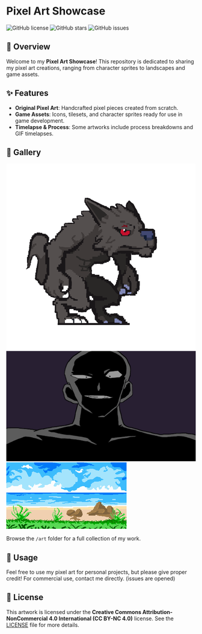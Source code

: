 # Pixel Art Showcase

![GitHub license](https://img.shields.io/github/license/yourusername/your-repo)
![GitHub stars](https://img.shields.io/github/stars/yourusername/your-repo)
![GitHub issues](https://img.shields.io/github/issues/yourusername/your-repo)

## 🎨 Overview
Welcome to my **Pixel Art Showcase**! This repository is dedicated to sharing my pixel art creations, ranging from character sprites to landscapes and game assets.

## ✨ Features
- **Original Pixel Art**: Handcrafted pixel pieces created from scratch.
- **Game Assets**: Icons, tilesets, and character sprites ready for use in game development.
- **Timelapse & Process**: Some artworks include process breakdowns and GIF timelapses.

## 📁 Gallery
![Character Sprite](werewolf.png)
![Shadow Example](shadow.png)
![Pixel Landscape](menu.png)

Browse the `/art` folder for a full collection of my work.

## 🚀 Usage
Feel free to use my pixel art for personal projects, but please give proper credit! For commercial use, contact me directly. (issues are opened)

## 📜 License
This artwork is licensed under the **Creative Commons Attribution-NonCommercial 4.0 International (CC BY-NC 4.0)** license. See the [LICENSE](LICENSE) file for more details.
